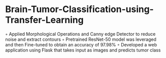 # Brain-Tumor-Classification-using-Transfer-Learning
◦ Applied Morphological Operations and Canny edge Detector to reduce noise and extract contours
◦ Pretrained ResNet-50 model was leveraged and then Fine-tuned to obtain an accuracy of 97.98%
◦ Developed a web application using Flask that takes input as images and predicts tumor class
